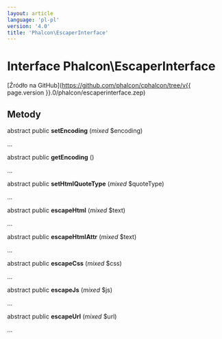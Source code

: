 ```yaml
---
layout: article
language: 'pl-pl'
version: '4.0'
title: 'Phalcon\EscaperInterface'
---
```

# Interface **Phalcon\EscaperInterface**

[Źródło na GitHub](https://github.com/phalcon/cphalcon/tree/v{{ page.version }}.0/phalcon/escaperinterface.zep)

## Metody

abstract public **setEncoding** (*mixed* $encoding)

...

abstract public **getEncoding** ()

...

abstract public **setHtmlQuoteType** (*mixed* $quoteType)

...

abstract public **escapeHtml** (*mixed* $text)

...

abstract public **escapeHtmlAttr** (*mixed* $text)

...

abstract public **escapeCss** (*mixed* $css)

...

abstract public **escapeJs** (*mixed* $js)

...

abstract public **escapeUrl** (*mixed* $url)

...